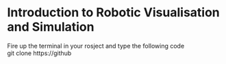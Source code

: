 # Introduction to Robotic Visualisation and Simulation

 Fire up the terminal in your rosject and type the following code  
  git clone https://github
